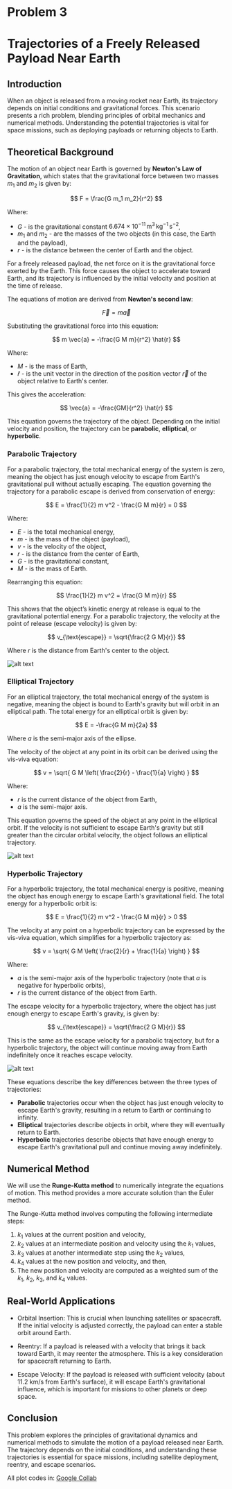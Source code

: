 # Problem 3

# Trajectories of a Freely Released Payload Near Earth

## Introduction

When an object is released from a moving rocket near Earth, its trajectory depends on initial conditions and gravitational forces. This scenario presents a rich problem, blending principles of orbital mechanics and numerical methods. Understanding the potential trajectories is vital for space missions, such as deploying payloads or returning objects to Earth.

## Theoretical Background

The motion of an object near Earth is governed by **Newton's Law of Gravitation**, which states that the gravitational force between two masses $m_1$ and $m_2$ is given by:

$$ F = \frac{G m_1 m_2}{r^2} $$

Where:

- $G$ - is the gravitational constant $6.674 \times 10^{-11} \, \text{m}^3 \, \text{kg}^{-1} \, \text{s}^{-2}$,
- $m_1$ and $m_2$ - are the masses of the two objects (in this case, the Earth and the payload),
- $r$ - is the distance between the center of Earth and the object.

For a freely released payload, the net force on it is the gravitational force exerted by the Earth. This force causes the object to accelerate toward Earth, and its trajectory is influenced by the initial velocity and position at the time of release.

The equations of motion are derived from **Newton's second law**:

$$ \vec{F} = m \vec{a} $$

Substituting the gravitational force into this equation:

$$ m \vec{a} = -\frac{G M m}{r^2} \hat{r} $$

Where:
- $M$ - is the mass of Earth,
- $\hat{r}$ - is the unit vector in the direction of the position vector $\vec{r}$ of the object relative to Earth's center.

This gives the acceleration:

$$ \vec{a} = -\frac{GM}{r^2} \hat{r} $$

This equation governs the trajectory of the object. Depending on the initial velocity and position, the trajectory can be **parabolic**, **elliptical**, or **hyperbolic**.

### Parabolic Trajectory

For a parabolic trajectory, the total mechanical energy of the system is zero, meaning the object has just enough velocity to escape from Earth's gravitational pull without actually escaping. The equation governing the trajectory for a parabolic escape is derived from conservation of energy:

$$ E = \frac{1}{2} m v^2 - \frac{G M m}{r} = 0 $$

Where:

- $E$ - is the total mechanical energy,
- $m$ - is the mass of the object (payload),
- $v$ - is the velocity of the object,
- $r$ - is the distance from the center of Earth,
- $G$ - is the gravitational constant,
- $M$ - is the mass of Earth.

Rearranging this equation:

$$ \frac{1}{2} m v^2 = \frac{G M m}{r} $$

This shows that the object’s kinetic energy at release is equal to the gravitational potential energy. For a parabolic trajectory, the velocity at the point of release (escape velocity) is given by:

$$ v_{\text{escape}} = \sqrt{\frac{2 G M}{r}} $$

Where $r$ is the distance from Earth's center to the object.

![alt text](image-6.png)

### Elliptical Trajectory

For an elliptical trajectory, the total mechanical energy of the system is negative, meaning the object is bound to Earth's gravity but will orbit in an elliptical path. The total energy for an elliptical orbit is given by:

$$ E = -\frac{G M m}{2a} $$

Where $a$ is the semi-major axis of the ellipse.

The velocity of the object at any point in its orbit can be derived using the vis-viva equation:

$$ v = \sqrt{ G M \left( \frac{2}{r} - \frac{1}{a} \right) } $$

Where:

- $r$ is the current distance of the object from Earth,
- $a$ is the semi-major axis.

This equation governs the speed of the object at any point in the elliptical orbit. If the velocity is not sufficient to escape Earth's gravity but still greater than the circular orbital velocity, the object follows an elliptical trajectory.

![alt text](image-7.png)

### Hyperbolic Trajectory

For a hyperbolic trajectory, the total mechanical energy is positive, meaning the object has enough energy to escape Earth's gravitational field. The total energy for a hyperbolic orbit is:

$$ E = \frac{1}{2} m v^2 - \frac{G M m}{r} > 0 $$

The velocity at any point on a hyperbolic trajectory can be expressed by the vis-viva equation, which simplifies for a hyperbolic trajectory as:

$$ v = \sqrt{ G M \left( \frac{2}{r} + \frac{1}{a} \right) } $$

Where:

- $a$ is the semi-major axis of the hyperbolic trajectory (note that $a$ is negative for hyperbolic orbits),
- $r$ is the current distance of the object from Earth.

The escape velocity for a hyperbolic trajectory, where the object has just enough energy to escape Earth's gravity, is given by:

$$ v_{\text{escape}} = \sqrt{\frac{2 G M}{r}} $$

This is the same as the escape velocity for a parabolic trajectory, but for a hyperbolic trajectory, the object will continue moving away from Earth indefinitely once it reaches escape velocity.

![alt text](image-8.png)

These equations describe the key differences between the three types of trajectories:
- **Parabolic** trajectories occur when the object has just enough velocity to escape Earth's gravity, resulting in a return to Earth or continuing to infinity.
- **Elliptical** trajectories describe objects in orbit, where they will eventually return to Earth.
- **Hyperbolic** trajectories describe objects that have enough energy to escape Earth's gravitational pull and continue moving away indefinitely.

## Numerical Method

We will use the **Runge-Kutta method** to numerically integrate the equations of motion. This method provides a more accurate solution than the Euler method.

The Runge-Kutta method involves computing the following intermediate steps:

1. $k_1$ values at the current position and velocity,
2. $k_2$ values at an intermediate position and velocity using the $k_1$ values,
3. $k_3$ values at another intermediate step using the $k_2$ values,
4. $k_4$ values at the new position and velocity, and then,
5. The new position and velocity are computed as a weighted sum of the $k_1$, $k_2$, $k_3$, and $k_4$ values.

## Real-World Applications

- Orbital Insertion: This is crucial when launching satellites or spacecraft. If the initial velocity is adjusted correctly, the payload can enter a stable orbit around Earth.

- Reentry: If a payload is released with a velocity that brings it back toward Earth, it may reenter the atmosphere. This is a key consideration for spacecraft returning to Earth.

- Escape Velocity: If the payload is released with sufficient velocity (about 11.2 km/s from Earth's surface), it will escape Earth's gravitational influence, which is important for missions to other planets or deep space.

## Conclusion

This problem explores the principles of gravitational dynamics and numerical methods to simulate the motion of a payload released near Earth. The trajectory depends on the initial conditions, and understanding these trajectories is essential for space missions, including satellite deployment, reentry, and escape scenarios.

All plot codes in: [Google Collab](https://colab.research.google.com/drive/1qLvtIVOvNFZVebJs_L2Bp4DgAH0eoSg_?usp=sharing)
